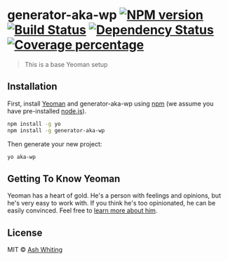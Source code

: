 # generator-aka-wp [![NPM version][npm-image]][npm-url] [![Build Status][travis-image]][travis-url] [![Dependency Status][daviddm-image]][daviddm-url] [![Coverage percentage][coveralls-image]][coveralls-url]
> This is a base Yeoman setup 

## Installation

First, install [Yeoman](http://yeoman.io) and generator-aka-wp using [npm](https://www.npmjs.com/) (we assume you have pre-installed [node.js](https://nodejs.org/)).

```bash
npm install -g yo
npm install -g generator-aka-wp
```

Then generate your new project:

```bash
yo aka-wp
```

## Getting To Know Yeoman

Yeoman has a heart of gold. He&#39;s a person with feelings and opinions, but he&#39;s very easy to work with. If you think he&#39;s too opinionated, he can be easily convinced. Feel free to [learn more about him](http://yeoman.io/).

## License

MIT © [Ash Whiting](http://www.prtbl.net)


[npm-image]: https://badge.fury.io/js/generator-aka-wp.svg
[npm-url]: https://npmjs.org/package/generator-aka-wp
[travis-image]: https://travis-ci.org/asha23/generator-aka-wp.svg?branch=master
[travis-url]: https://travis-ci.org/asha23/generator-aka-wp
[daviddm-image]: https://david-dm.org/asha23/generator-aka-wp.svg?theme=shields.io
[daviddm-url]: https://david-dm.org/asha23/generator-aka-wp
[coveralls-image]: https://coveralls.io/repos/asha23/generator-aka-wp/badge.svg
[coveralls-url]: https://coveralls.io/r/asha23/generator-aka-wp
